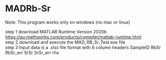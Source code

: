# MADRb-Sr

Note: This program works only on windows (no mac or linux)

step 1 download MATLAB Runtime Version 2020b https://au.mathworks.com/products/compiler/matlab-runtime.html \
step 2 download and execute the MAD_RB_Sr_Test.exe file \
step 3 Input data is a .xlsx file format with 6 column headers SampleID RbSr RbSr_err SrSr SrSr_err rho 
